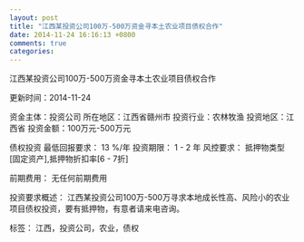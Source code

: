 ```yaml
---
layout: post
title: "江西某投资公司100万-500万资金寻本土农业项目债权合作"
date: 2014-11-24 16:16:13 +0800
comments: true
categories: 
---
```

江西某投资公司100万-500万资金寻本土农业项目债权合作



更新时间：2014-11-24

资金主体：投资公司
所在地区：江西省赣州市
投资行业：农林牧渔
投资地区：江西省
投资金额：100万元-500万元

债权投资
最低回报要求：
                            13 %/年
                                                                                投资期限：
                            1 - 2 年
                                                                                                                                        风控要求：
                            抵押物类型[固定资产],抵押物折扣率[6 - 7折]

前期费用：
无任何前期费用

投资要求概述：
江西某投资公司100万-500万寻求本地成长性高、风险小的农业项目债权投资，要有抵押物，有意者请来电咨询。

标签：
江西，投资公司，农业，债权

